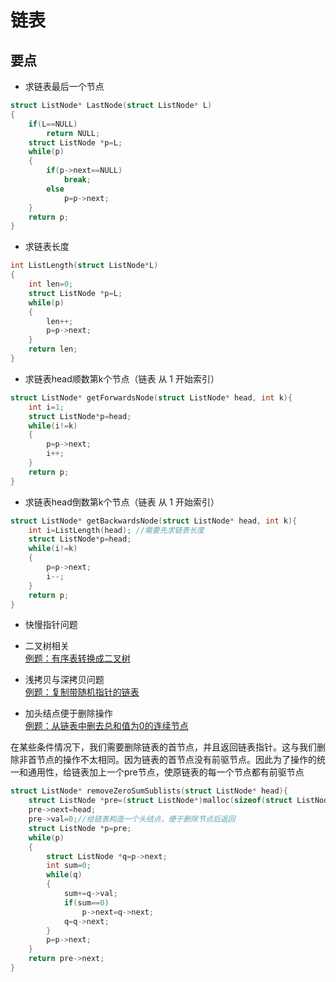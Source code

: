# 链表
## 要点
* 求链表最后一个节点
```C
struct ListNode* LastNode(struct ListNode* L)
{
    if(L==NULL)
        return NULL;
    struct ListNode *p=L;
    while(p)
    {
        if(p->next==NULL)
            break;
        else
            p=p->next;
    }
    return p;
}
```
* 求链表长度
```C
int ListLength(struct ListNode*L)
{
    int len=0;
    struct ListNode *p=L;
    while(p)
    {
        len++;
        p=p->next;
    }
    return len;
}
```
* 求链表head顺数第k个节点（链表 从 1 开始索引）
```C
struct ListNode* getForwardsNode(struct ListNode* head, int k){
    int i=1;
    struct ListNode*p=head;
    while(i!=k)
    {
        p=p->next;
        i++;
    }
    return p;
}
```
* 求链表head倒数第k个节点（链表 从 1 开始索引）
```C
struct ListNode* getBackwardsNode(struct ListNode* head, int k){
    int i=ListLength(head); //需要先求链表长度
    struct ListNode*p=head;
    while(i!=k)
    {
        p=p->next;
        i--;
    }
    return p;
}
```
* 快慢指针问题 
* 二叉树相关  
[例题：有序表转换成二叉树](https://leetcode-cn.com/problems/convert-sorted-list-to-binary-search-tree/)  

* 浅拷贝与深拷贝问题  
[例题：复制带随机指针的链表](https://leetcode-cn.com/problems/copy-list-with-random-pointer/)  

* 加头结点便于删除操作  
[例题：从链表中删去总和值为0的连续节点](https://leetcode-cn.com/problems/remove-zero-sum-consecutive-nodes-from-linked-list/)

在某些条件情况下，我们需要删除链表的首节点，并且返回链表指针。这与我们删除非首节点的操作不太相同。因为链表的首节点没有前驱节点。因此为了操作的统一和通用性，给链表加上一个pre节点，使原链表的每一个节点都有前驱节点
```C
struct ListNode* removeZeroSumSublists(struct ListNode* head){
    struct ListNode *pre=(struct ListNode*)malloc(sizeof(struct ListNode));
    pre->next=head;
    pre->val=0;//给链表构造一个头结点，便于删除节点后返回
    struct ListNode *p=pre;
    while(p)
    {
        struct ListNode *q=p->next;
        int sum=0;
        while(q)
        {
            sum+=q->val;
            if(sum==0)
                p->next=q->next;
            q=q->next;
        }
        p=p->next;
    }
    return pre->next;
}
```  
